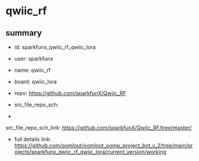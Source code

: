 # qwiic_rf
 
## summary 
* id: sparkfunx_qwiic_rf_qwiic_lora
* user: sparkfunx
* name: qwiic_rf
* board: qwiic_lora
* repo: https://github.com/sparkfunX/Qwiic_RF



* src_file_repo_sch: 
*
 src_file_repo_sch_link: https://github.com/sparkfunX/Qwiic_RF/tree/master/
* full details link: https://github.com/oomlout/oomlout_oomp_project_bot_v_2/tree/main/projects/sparkfunx_qwiic_rf_qwiic_lora/current_version/working  






